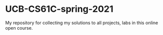 # UCB-CS61C-spring-2021
My repository for collecting my solutions to all projects, labs in this online open course.
